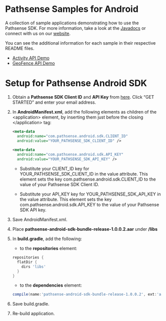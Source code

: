 Pathsense Samples for Android
=============================

A collection of sample applications demonstrating how to use the Pathsense SDK. For more information, take a look at the [Javadocs](http://docs.pathsense.io/android/sdk/location/1.0.0.2/) or connect with us on our [website](https://pathsense.com/).

You can see the additional information for each sample in their respective README files.

  - [Activity API Demo](pathsense-activitydemo-app/README.md)
  - [GeoFence API Demo](pathsense-geofencedemo-app/README.md)

Setup for Pathsense Android SDK
===================================
1. Obtain a **Pathsense SDK Client ID** and **API Key** from [here](https://pathsense.com/). Click “GET STARTED” and enter your email address.

2. In **AndroidManifest.xml**, add the following elements as children of the &#060;application&#062; element, by inserting them just before the closing &#060;/application&#062; tag:

    ```xml
    <meta-data 
      android:name="com.pathsense.android.sdk.CLIENT_ID" 
      android:value="YOUR_PATHSENSE_SDK_CLIENT_ID" />
        
    <meta-data 
      android:name="com.pathsense.android.sdk.API_KEY" 
      android:value="YOUR_PATHSENSE_SDK_API_KEY" />
    ```

    * Substitute your CLIENT_ID key for YOUR_PATHSENSE_SDK_CLIENT_ID in the value attribute. This element sets the key com.pathsense.android.sdk.CLIENT_ID to the value of your Pathsense SDK Client ID.

    * Substitute your API_KEY key for YOUR_PATHSENSE_SDK_API_KEY in the value attribute. This element sets the key com.pathsense.android.sdk.API_KEY to the value of your Pathsense SDK API key.

3. Save AndroidManifest.xml.

4. Place **pathsense-android-sdk-bundle-release-1.0.0.2.aar** under **/libs**

5. In **build.gradle**, add the following:

    * to the **repositories** element:

    ```groovy
    repositories {
      flatDir {
        dirs 'libs'
      }
    }
    ```

    * to the **dependencies** element:

    ```groovy
    compile(name:'pathsense-android-sdk-bundle-release-1.0.0.2', ext:'aar')
    ```

6. Save build.gradle.

7. Re-build application.
